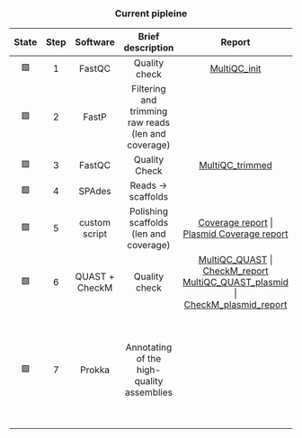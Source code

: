 
<h3 align="center">Current pipleine</h3>
  
|State|Step|Software|Brief description| Report | Notes |
|:--:|:--:|:--:|:--:|:--:|:--:|
| 🟩 | 1 | FastQC | Quality check | [MultiQC_init](https://edgeemer.github.io/B_burgdorferi_MuliQC_init/) |  |
| 🟩 | 2 | FastP | Filtering and trimming raw reads (len and coverage) |  |  |
| 🟩 | 3 | FastQC | Quality Check | [MultiQC_trimmed](https://edgeemer.github.io/B_burgdorferi_MultiQC_trimmed/) |  |
| 🟩 | 4 | SPAdes | Reads -> scaffolds |  |  |
| 🟩 | 5 | custom script | Polishing scaffolds (len and coverage) | [Coverage report](https://github.com/edgeemer/Borrelia_burgdorferi/blob/86969b7b0d02f612bfcbaf97d3bcf47b85117c10/Reports/Coverage_SPAdes_report.md) \| [Plasmid Coverage report](https://github.com/edgeemer/Borrelia_burgdorferi/blob/dbe2e43aecbf186ad0d9272a0bb710274e233043/Reports/Coverage_SPAdes_plasmid_report.md) |  |
| 🟩 | 6 | QUAST + CheckM | Quality check | [MultiQC_QUAST](https://edgeemer.github.io/B_burgdorferi_MultiQC_QUAST/) \| [CheckM_report](https://github.com/edgeemer/Borrelia_burgdorferi/blob/9c0f8b651fe3bc0402f85996132c94f22af79388/Reports/CheckM_result.md)  [MultiQC_QUAST_plasmid](https://edgeemer.github.io/B_burgdorferi_MultiQC_QUAST_plasmid/) \| [CheckM_plasmid_report](https://github.com/edgeemer/Borrelia_burgdorferi/blob/4b76ed1e7a865df019c402501f47282d3407ed6b/Reports/CheckM_plasmid_report.md) |  |
| 🟩 | 7 | Prokka | Annotating of the high-quality assemblies |  | Both core genome & plasmid are fine. Thinking about convenient way to represent data |
